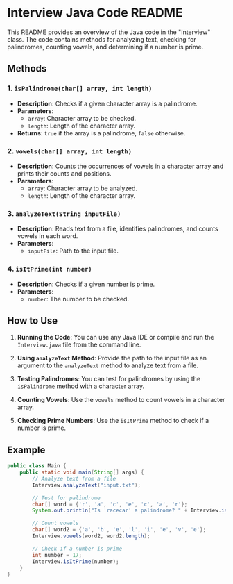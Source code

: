 # Interview Java Code README

This README provides an overview of the Java code in the "Interview" class. The code contains methods for analyzing text, checking for palindromes, counting vowels, and determining if a number is prime.

## Methods

### 1. `isPalindrome(char[] array, int length)`

- **Description**: Checks if a given character array is a palindrome.
- **Parameters**:
  - `array`: Character array to be checked.
  - `length`: Length of the character array.
- **Returns**: `true` if the array is a palindrome, `false` otherwise.

### 2. `vowels(char[] array, int length)`

- **Description**: Counts the occurrences of vowels in a character array and prints their counts and positions.
- **Parameters**:
  - `array`: Character array to be analyzed.
  - `length`: Length of the character array.

### 3. `analyzeText(String inputFile)`

- **Description**: Reads text from a file, identifies palindromes, and counts vowels in each word.
- **Parameters**:
  - `inputFile`: Path to the input file.

### 4. `isItPrime(int number)`

- **Description**: Checks if a given number is prime.
- **Parameters**:
  - `number`: The number to be checked.

## How to Use

1. **Running the Code**: You can use any Java IDE or compile and run the `Interview.java` file from the command line.

2. **Using `analyzeText` Method**: Provide the path to the input file as an argument to the `analyzeText` method to analyze text from a file.

3. **Testing Palindromes**: You can test for palindromes by using the `isPalindrome` method with a character array.

4. **Counting Vowels**: Use the `vowels` method to count vowels in a character array.

5. **Checking Prime Numbers**: Use the `isItPrime` method to check if a number is prime.

## Example

```java
public class Main {
    public static void main(String[] args) {
        // Analyze text from a file
        Interview.analyzeText("input.txt");

        // Test for palindrome
        char[] word = {'r', 'a', 'c', 'e', 'c', 'a', 'r'};
        System.out.println("Is 'racecar' a palindrome? " + Interview.isPalindrome(word, word.length));

        // Count vowels
        char[] word2 = {'a', 'b', 'e', 'l', 'i', 'e', 'v', 'e'};
        Interview.vowels(word2, word2.length);

        // Check if a number is prime
        int number = 17;
        Interview.isItPrime(number);
    }
}
